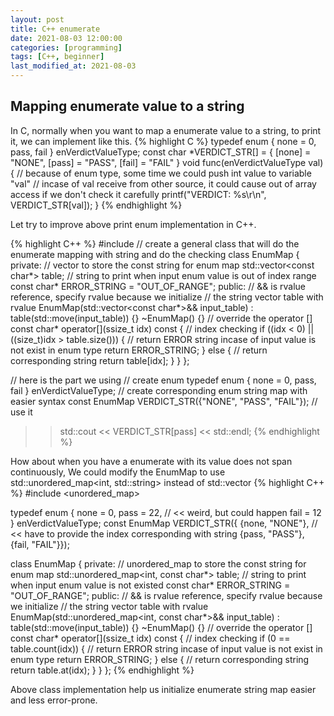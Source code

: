 ```yaml
---
layout: post
title: C++ enumerate
date: 2021-08-03 12:00:00
categories: [programming]
tags: [C++, beginner]
last_modified_at: 2021-08-03
---
```


## Mapping enumerate value to a string
  In C, normally when you want to map a enumerate value to a string, to print it,
we can implement like this.
{% highlight C %}
typedef enum {
  none = 0,
  pass,
  fail
} enVerdictValueType;
const char *VERDICT_STR[] = {
  [none] = "NONE",
  [pass] = "PASS",
  [fail] = "FAIL"
}
void func(enVerdictValueType val)
{
  // because of enum type, some time we could push int value to variable "val"
  // incase of val receive from other source, it could cause out of array access if we don't check it carefully
  printf("VERDICT: %s\r\n", VERDICT_STR[val]);
}
{% endhighlight %}

  Let try to improve above print enum implementation in C++.

{% highlight C++ %}
#include <vector>
// create a general class that will do the enumerate mapping with string and do the checking
class EnumMap
{
private:
    // vector to store the const string for enum map
    std::vector<const char*> table;
    // string to print when input enum value is out of index range
    const char* ERROR_STRING = "OUT_OF_RANGE";
public:
    // && is rvalue reference, specify rvalue because we initialize
    // the string vector table with rvalue
    EnumMap(std::vector<const char*>&& input_table)
      : table(std::move(input_table)) {}
    ~EnumMap() {}
    // override the operator []
    const char* operator[](ssize_t idx) const
    {
        // index checking
        if ((idx < 0) || ((size_t)idx > table.size()))
        {
            // return ERROR string incase of input value is not exist in enum type
            return ERROR_STRING;
        }
        else
        {
            // return corresponding string
            return table[idx];
        }
    }
};

// here is the part we using
// create enum
typedef enum {
  none = 0,
  pass,
  fail
} enVerdictValueType;
// create corresponding enum string map with easier syntax
const EnumMap VERDICT_STR({"NONE", "PASS", "FAIL"});
// use it
>> std::cout << VERDICT_STR[pass] << std::endl;
{% endhighlight %}

How about when you have a enumerate with its value does not span continuously,
We could modify the EnumMap to use std::unordered_map<int, std::string> instead of std::vector<string>
{% highlight C++ %}
#include <unordered_map>

typedef enum {
  none = 0,
  pass = 22,  // << weird, but could happen
  fail = 12
} enVerdictValueType;
const EnumMap VERDICT_STR({
  {none, "NONE"}, // << have to provide the index corresponding with string
  {pass, "PASS"},
  {fail, "FAIL"}});

class EnumMap
{
private:
    // unordered_map to store the const string for enum map
    std::unordered_map<int, const char*> table;
    // string to print when input enum value is not existed
    const char* ERROR_STRING = "OUT_OF_RANGE";
public:
    // && is rvalue reference, specify rvalue because we initialize
    // the string vector table with rvalue
    EnumMap(std::unordered_map<int, const char*>&& input_table)
      : table(std::move(input_table)) {}
    ~EnumMap() {}
    // override the operator []
    const char* operator[](ssize_t idx) const
    {
        // index checking
        if (0 == table.count(idx))
        {
            // return ERROR string incase of input value is not exist in enum type
            return ERROR_STRING;
        }
        else
        {
            // return corresponding string
            return table.at(idx);
        }
    }
};
{% endhighlight %}

Above class implementation help us initialize enumerate string map easier and less error-prone.